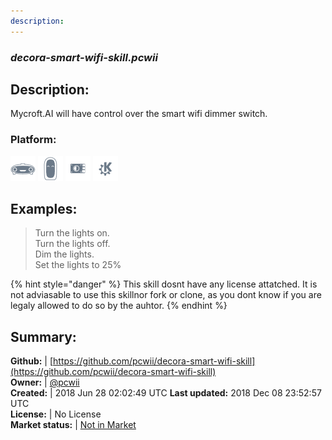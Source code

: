 ```yaml
---
description: 
---
```


### _decora-smart-wifi-skill.pcwii_  
## Description:  
Mycroft.AI will have control over the smart wifi dimmer switch.  
### Platform:  
 ![Mark I](../.gitbook/assets/mark-1-icon.png)  ![Mark II](../.gitbook/assets/mark-2-icon.png)  ![Picroft](../.gitbook/assets/picroft-icon.png)  ![plasmoid](../.gitbook/assets/kde.png)   
  
## Examples:  
> Turn the lights on.  
> Turn the lights off.  
> Dim the lights.  
> Set the lights to 25%  
  
{% hint style="danger" %}
This skill dosnt have any license attatched. It is not adviasable to use this skillnor fork or clone, as you dont know if you are legaly allowed to do so by the auhtor.
{% endhint %}
  
## Summary:  
**Github:** | [https://github.com/pcwii/decora-smart-wifi-skill](https://github.com/pcwii/decora-smart-wifi-skill)  
**Owner:** | [@pcwii](https://github.com/pcwii)  
**Created:** | 2018 Jun 28 02:02:49 UTC  **Last updated:** 2018 Dec 08 23:52:57 UTC  
**License:** | No License  
**Market status:** | [Not in Market](https://market.mycroft.ai/skill/)  
